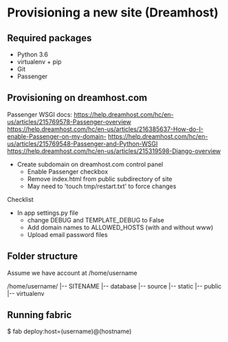 Provisioning a new site (Dreamhost)
===================================

## Required packages

* Python 3.6
* virtualenv + pip
* Git
* Passenger

## Provisioning on dreamhost.com

Passenger WSGI docs:
https://help.dreamhost.com/hc/en-us/articles/215769578-Passenger-overview
https://help.dreamhost.com/hc/en-us/articles/216385637-How-do-I-enable-Passenger-on-my-domain-
https://help.dreamhost.com/hc/en-us/articles/215769548-Passenger-and-Python-WSGI
https://help.dreamhost.com/hc/en-us/articles/215319598-Django-overview


* Create subdomain on dreamhost.com control panel
	* Enable Passenger checkbox
	* Remove index.html from public subdirectory of site
	* May need to 'touch tmp/restart.txt' to force changes
	

Checklist
* In app settings.py file
	* change DEBUG and TEMPLATE_DEBUG to False
	* Add domain names to ALLOWED_HOSTS (with and without www)
	* Upload email password files


##  Folder structure
Assume we have account at /home/username

/home/username/
|-- SITENAME
	|-- database
	|-- source
	|-- static
	|-- public
	|-- virtualenv

## Running fabric
$ fab deploy:host=(username)@(hostname)
